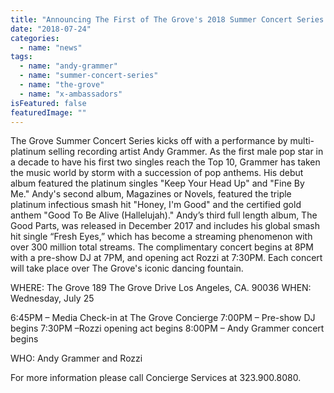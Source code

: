 ```yaml
---
title: "Announcing The First of The Grove's 2018 Summer Concert Series: Andy Grammer"
date: "2018-07-24"
categories: 
  - name: "news"
tags: 
  - name: "andy-grammer"
  - name: "summer-concert-series"
  - name: "the-grove"
  - name: "x-ambassadors"
isFeatured: false
featuredImage: ""
---
```


The Grove Summer Concert Series kicks off with a performance by multi-platinum selling recording artist Andy Grammer. As the first male pop star in a decade to have his first two singles reach the Top 10, Grammer has taken the music world by storm with a succession of pop anthems. His debut album featured the platinum singles "Keep Your Head Up" and "Fine By Me." Andy's second album, Magazines or Novels, featured the triple platinum infectious smash hit "Honey, I'm Good" and the certified gold anthem "Good To Be Alive (Hallelujah)." Andy’s third full length album, The Good Parts, was released in December 2017 and includes his global smash hit single “Fresh Eyes,” which has become a streaming phenomenon with over 300 million total streams. The complimentary concert begins at 8PM with a pre-show DJ at 7PM, and opening act Rozzi at 7:30PM. Each concert will take place over The Grove's iconic dancing fountain.

WHERE: The Grove 189 The Grove Drive Los Angeles, CA. 90036 WHEN: Wednesday, July 25

6:45PM – Media Check-in at The Grove Concierge 7:00PM – Pre-show DJ begins 7:30PM –Rozzi opening act begins 8:00PM – Andy Grammer concert begins

WHO: Andy Grammer and Rozzi

For more information please call Concierge Services at 323.900.8080.
